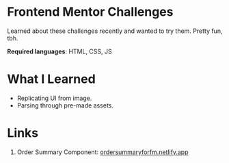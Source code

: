 #  Frontend Mentor Challenges

Learned about these challenges recently and wanted to try them. Pretty fun, tbh.

**Required languages**: HTML, CSS, JS

# What I Learned

* Replicating UI from image.
* Parsing through pre-made assets. 

# Links

1. Order Summary Component: [ordersummaryforfm.netlify.app](https://ordersummaryforfm.netlify.app/)